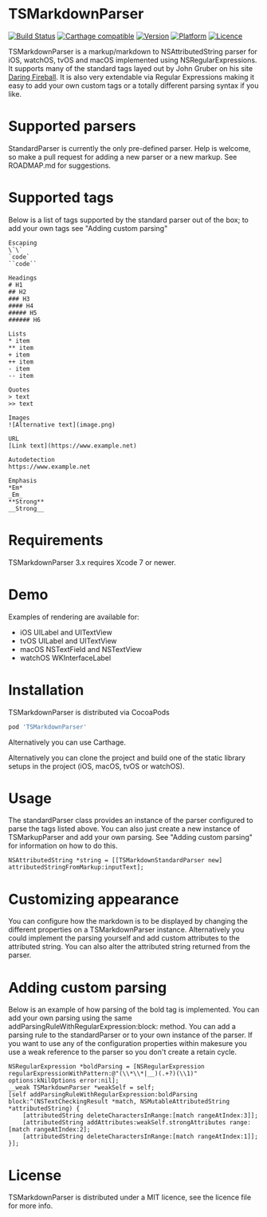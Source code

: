 TSMarkdownParser
================

[![Build Status](https://travis-ci.org/laptobbe/TSMarkdownParser.svg)](https://travis-ci.org/laptobbe/TSMarkdownParser)
[![Carthage compatible](https://img.shields.io/badge/Carthage-compatible-4BC51D.svg?style=flat)](https://github.com/Carthage/Carthage)
[![Version](https://img.shields.io/cocoapods/v/TSMarkdownParser.svg)](http://cocoadocs.org/docsets/TSMarkdownParser)
[![Platform](https://img.shields.io/cocoapods/p/TSMarkdownParser.svg)](http://cocoadocs.org/docsets/TSMarkdownParser)
[![Licence](https://img.shields.io/cocoapods/l/TSMarkdownParser.svg)](http://cocoadocs.org/docsets/TSMarkdownParser)


TSMarkdownParser is a markup/markdown to NSAttributedString parser for iOS, watchOS, tvOS and macOS implemented using NSRegularExpressions. It supports many of the standard tags layed out by John Gruber on his site [Daring Fireball](http://daringfireball.net/projects/markdown/syntax). It is also very extendable via Regular Expressions making it easy to add your own custom tags or a totally different parsing syntax if you like.

# Supported parsers
StandardParser is currently the only pre-defined parser.
Help is welcome, so make a pull request for adding a new parser or a new markup. See ROADMAP.md for suggestions.

# Supported tags
Below is a list of tags supported by the standard parser out of the box; to add your own tags see "Adding custom parsing"

````
Escaping
\`\`
`code`
``code``

Headings
# H1
## H2
### H3
#### H4
##### H5
###### H6

Lists
* item
** item
+ item
++ item
- item
-- item

Quotes
> text
>> text

Images
![Alternative text](image.png)

URL
[Link text](https://www.example.net)

Autodetection
https://www.example.net

Emphasis
*Em*
_Em_
**Strong**
__Strong__

````

# Requirements
TSMarkdownParser 3.x requires Xcode 7 or newer.

# Demo
Examples of rendering are available for:
* iOS UILabel and UITextView
* tvOS UILabel and UITextView
* macOS NSTextField and NSTextView
* watchOS WKInterfaceLabel

# Installation
TSMarkdownParser is distributed via CocoaPods

````ruby
pod 'TSMarkdownParser'
````

Alternatively you can use Carthage.

Alternatively you can clone the project and build one of the static library setups in the project (iOS, macOS, tvOS or watchOS).

# Usage
The standardParser class provides an instance of the parser configured to parse the tags listed above. You can also just create a new instance of TSMarkupParser and add your own parsing. See "Adding custom parsing" for information on how to do this.

````objc
NSAttributedString *string = [[TSMarkdownStandardParser new] attributedStringFromMarkup:inputText];
````

# Customizing appearance
You can configure how the markdown is to be displayed by changing the different properties on a TSMarkdownParser instance. Alternatively you could implement the parsing yourself and add custom attributes to the attributed string. You can also alter the attributed string returned from the parser. 

# Adding custom parsing
Below is an example of how parsing of the bold tag is implemented. You can add your own parsing using the same addParsingRuleWithRegularExpression:block: method. You can add a parsing rule to the standardParser or to your own instance of the parser. If you want to use any of the configuration properties within makesure you use a weak reference to the parser so you don't create a retain cycle.

````objc
NSRegularExpression *boldParsing = [NSRegularExpression regularExpressionWithPattern:@"(\\*\\*|__)(.+?)(\\1)" options:kNilOptions error:nil];
__weak TSMarkdownParser *weakSelf = self;
[self addParsingRuleWithRegularExpression:boldParsing block:^(NSTextCheckingResult *match, NSMutableAttributedString *attributedString) {
    [attributedString deleteCharactersInRange:[match rangeAtIndex:3]];
    [attributedString addAttributes:weakSelf.strongAttributes range:[match rangeAtIndex:2];
    [attributedString deleteCharactersInRange:[match rangeAtIndex:1]];
}];
````

# License
TSMarkdownParser is distributed under a MIT licence, see the licence file for more info.
